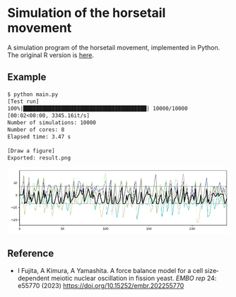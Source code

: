 # Simulation of the horsetail movement
A simulation program of the horsetail movement, implemented in Python.
The original R version is [here](https://github.com/ikumi-fujita/horsetail).

## Example
    $ python main.py
    [Test run]
    100%|███████████████████████████████████████| 10000/10000 [00:02<00:00, 3345.16it/s]
    Number of simulations: 10000
    Number of cores: 8
    Elapsed time: 3.47 s
    
    [Draw a figure]
    Exported: result.png

<img src="result.png" alt="horsetail result" width="640"/>

## Reference
- I Fujita, A Kimura, A Yamashita. A force balance model for a cell size‐dependent meiotic nuclear oscillation in fission yeast. _EMBO rep_ 24: e55770 (2023) https://doi.org/10.15252/embr.202255770
